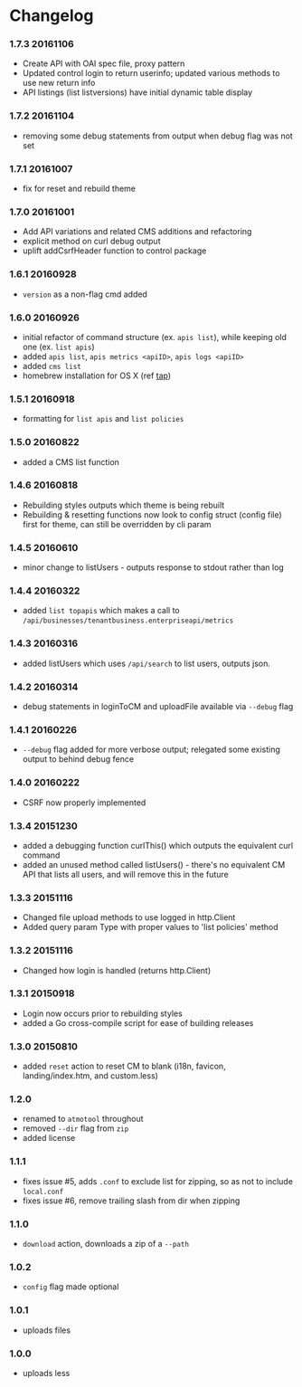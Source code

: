 # Changelog

### 1.7.3 20161106
* Create API with OAI spec file, proxy pattern
* Updated control login to return userinfo; updated various methods to use new return info
* API listings (list listversions) have initial dynamic table display

### 1.7.2 20161104
* removing some debug statements from output when debug flag was not set

### 1.7.1 20161007
* fix for reset and rebuild theme

### 1.7.0 20161001
* Add API variations and related CMS additions and refactoring
* explicit method on curl debug output
* uplift addCsrfHeader function to control package

### 1.6.1 20160928
* `version` as a non-flag cmd added

### 1.6.0 20160926
* initial refactor of command structure (ex. `apis list`), while keeping old one (ex. `list apis`)
* added `apis list`, `apis metrics <apiID>`, `apis logs <apiID>`
* added `cms list`
* homebrew installation for OS X (ref [tap](https://github.com/ghchinoy/homebrew-akana))

### 1.5.1 20160918
* formatting for `list apis` and `list policies`

### 1.5.0 20160822

* added a CMS list function

### 1.4.6 20160818

* Rebuilding styles outputs which theme is being rebuilt
* Rebuilding & resetting functions now look to config struct (config file) first for theme, can still be overridden by cli param

### 1.4.5 20160610

* minor change to listUsers - outputs response to stdout rather than log

### 1.4.4 20160322

* added `list topapis` which makes a call to `/api/businesses/tenantbusiness.enterpriseapi/metrics`

### 1.4.3 20160316

* added listUsers which uses `/api/search` to list users, outputs json.

### 1.4.2 20160314

* debug statements in loginToCM and uploadFile available via `--debug` flag

### 1.4.1 20160226

* `--debug` flag added for more verbose output; relegated some existing output to behind debug fence

### 1.4.0 20160222

* CSRF now properly implemented

### 1.3.4 20151230

* added a debugging function curlThis() which outputs the equivalent curl command
* added an unused method called listUsers() - there's no equivalent CM API that lists all users, and will remove this in the future

### 1.3.3 20151116

* Changed file upload methods to use logged in http.Client
* Added query param Type with proper values to 'list policies' method

### 1.3.2 20151116

* Changed how login is handled (returns http.Client)

### 1.3.1 20150918

* Login now occurs prior to rebuilding styles
* added a Go cross-compile script for ease of building releases

### 1.3.0 20150810
* added `reset` action to reset CM to blank (i18n, favicon, landing/index.htm, and custom.less)

### 1.2.0
* renamed to `atmotool` throughout
* removed `--dir` flag from `zip`
* added license

### 1.1.1

* fixes issue #5, adds `.conf` to exclude list for zipping, so as not to include `local.conf`
* fixes issue #6, remove trailing slash from dir when zipping

### 1.1.0

* `download` action, downloads a zip of a `--path`

### 1.0.2

* `config` flag made optional

### 1.0.1

* uploads files

### 1.0.0

* uploads less

